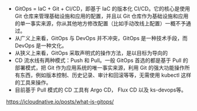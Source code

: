 * GitOps = IaC + Git + CI/CD，即基于 IaC 的版本化 CI/CD。它的核心是使用 Git 仓库来管理基础设施和应用的配置，并且以 Git 仓库作为基础设施和应用的单一事实来源，你从其他地方修改配置（比如手动改线上配置）一概不予通过。
* 从广义上来看，GitOps 与 DevOps 并不冲突，GitOps 是一种技术手段，而 DevOps 是一种文化。
* 从狭义上来看，GitOps 采取声明式的操作方法，是以目标为导向的
* CD 流水线有两种模式：Push 和 Pull。一般 GitOps 首选的都是基于 Pull 的部署模式，把 Git 作为应用系统的唯一事实来源，利用 Git 的强大功能操作所有东西，例如版本控制、历史记录、审计和回滚等等，无需使用 kubectl 这样的工具来操作。
* 目前基于 Pull 模式的 CD 工具有 Argo CD， Flux CD 以及 ks-devops等。

https://icloudnative.io/posts/what-is-gitops/
